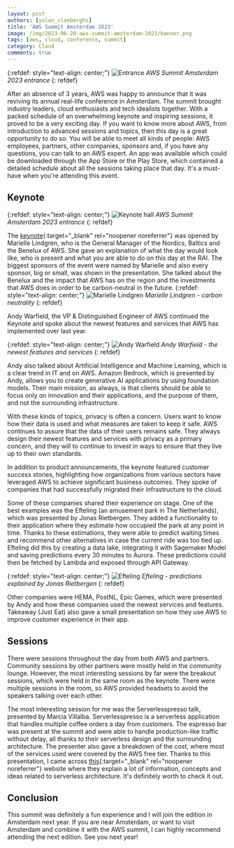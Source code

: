 ```yaml
---
layout: post
authors: [yolan_vloeberghs]
title: 'AWS Summit Amsterdam 2023'
image: /img/2023-06-20-aws-summit-amsterdam-2023/banner.png
tags: [aws, cloud, conference, summit]
category: Cloud
comments: true
---
```

{:refdef: style="text-align: center;"}
<img src="{{ '/img/2023-06-20-aws-summit-amsterdam-2023/entrance.png' | prepend: site.baseurl }}" alt="Entrance" class="image fit" style="margin:0px auto; max-width:100%">
_AWS Summit Amsterdam 2023 entrance_
{: refdef}

After an absence of 3 years, AWS was happy to announce that it was reviving its annual real-life conference in Amsterdam.
The summit brought industry leaders, cloud enthusiasts and tech idealists together.
With a packed schedule of an overwhelming keynote and inspiring sessions, it proved to be a very exciting day.
If you want to know more about AWS, from introduction to advanced sessions and topics, then this day is a great opportunity to do so.
You will be able to meet all kinds of people: AWS employees, partners, other companies, sponsors and, if you have any questions, you can talk to an AWS expert.
An app was available which could be downloaded through the App Store or the Play Store, which contained a detailed schedule about all the sessions taking place that day.
It's a must-have when you're attending this event.

## Keynote
{:refdef: style="text-align: center;"}
<img src="{{ '/img/2023-06-20-aws-summit-amsterdam-2023/keynote.png' | prepend: site.baseurl }}" alt="Keynote hall" class="image fit" style="margin:0px auto; max-width:100%">
_AWS Summit Amsterdam 2023 entrance_
{: refdef}

The [keynote](https://www.youtube.com/watch?v=e9wijEX78A0){:target="_blank" rel="noopener noreferrer"} was opened by Marielle Lindgren, who is the General Manager of the Nordics, Baltics and the Benelux of AWS.
She gave an explanation of what the day would look like, who is present and what you are able to do on this day at the RAI.
The biggest sponsors of the event were named by Marielle and also every sponsor, big or small, was shown in the presentation.
She talked about the Benelux and the impact that AWS has on the region and the investments that AWS does in order to be carbon-neutral in the future.
{:refdef: style="text-align: center;"}
<img src="{{ '/img/2023-06-20-aws-summit-amsterdam-2023/marielle-lindgren.png' | prepend: site.baseurl }}" alt="Marielle Lindgren" class="image fit" style="margin:0px auto; max-width:100%">
_Marielle Lindgren - carbon neutrality_
{: refdef}

Andy Warfield, the VP & Distinguished Engineer of AWS continued the Keynote and spoke about the newest features and services that AWS has implemented over last year.

{:refdef: style="text-align: center;"}
<img src="{{ '/img/2023-06-20-aws-summit-amsterdam-2023/andy-warfield.png' | prepend: site.baseurl }}" alt="Andy Warfield" class="image fit" style="margin:0px auto; max-width:100%">
_Andy Warfield - the newest features and services_
{: refdef}

Andy also talked about Artificial Intelligence and Machine Learning, which is a clear trend in IT and on AWS.
Amazon Bedrock, which is presented by Andy, allows you to create generative AI applications by using foundation models.
Their main mission, as always, is that clients should be able to focus only on innovation and their applications, and the purpose of them, and not the surrounding infrastructure.

With these kinds of topics, privacy is often a concern.
Users want to know how their data is used and what measures are taken to keep it safe.
AWS continues to assure that the data of their users remains safe.
They always design their newest features and services with privacy as a primary concern, and they will to continue to invest in ways to ensure that they live up to their own standards.

In addition to product announcements, the keynote featured customer success stories, highlighting how organizations from various sectors have leveraged AWS to achieve significant business outcomes.
They spoke of companies that had successfully migrated their infrastructure to the cloud.

Some of these companies shared their experience on stage.
One of the best examples was the Efteling (an amusement park in The Netherlands), which was presented by Jonas Rietbergen.
They added a functionality to their application where they estimate how occupied the park at any point in time.
Thanks to these estimations, they were able to predict waiting times and recommend other alternatives in case the current ride was too tied up.
Efteling did this by creating a data lake, integrating it with Sagemaker Model and saving predictions every 30 minutes to Aurora.
These predictions could then be fetched by Lambda and exposed through API Gateway.

{:refdef: style="text-align: center;"}
<img src="{{ '/img/2023-06-20-aws-summit-amsterdam-2023/efteling.png' | prepend: site.baseurl }}" alt="Efteling" class="image fit" style="margin:0px auto; max-width:100%">
_Efteling - predictions explained by Jonas Rietbergen_
{: refdef}

Other companies were HEMA, PostNL, Epic Games, which were presented by Andy and how these companies used the newest services and features.
Takeaway (Just Eat) also gave a small presentation on how they use AWS to improve customer experience in their app.

## Sessions
There were sessions throughout the day from both AWS and partners.
Community sessions by other partners were mostly held in the community lounge.
However, the most interesting sessions by far were the breakout sessions, which were held in the same room as the keynote.
There were multiple sessions in the room, so AWS provided headsets to avoid the speakers talking over each other.

The most interesting session for me was the Serverlesspresso talk, presented by Marcia Villalba.
Serverlesspresso is a serverless application that handles multiple coffee orders a day from customers. 
The espresso bar was present at the summit and were able to handle production-like traffic without delay, all thanks to their serverless design and the surrounding architecture.
The presenter also gave a breakdown of the cost, where most of the services used were covered by the AWS free tier.
Thanks to this presentation, I came across [this](https://serverlessland.com/){:target="_blank" rel="noopener noreferrer"} website where they explain a lot of information, concepts and ideas related to serverless architecture.
It's definitely worth to check it out.

## Conclusion
This summit was definitely a fun experience and I will join the edition in Amsterdam next year.
If you are near Amsterdam, or want to visit Amsterdam and combine it with the AWS summit, I can highly recommend attending the next edition.
See you next year!
